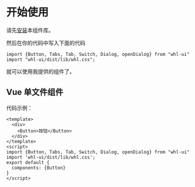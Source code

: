 # 开始使用

请先[安装](#/doc/install)本组件库。

然后在你的代码中写入下面的代码

```
import {Button, Tabs, Tab, Switch, Dialog, openDialog} from "whl-ui"
import "whl-ui/dist/lib/whl.css";
```

就可以使用我提供的组件了。

## Vue 单文件组件

代码示例：

```
<template>
  <div>
    <Button>按钮</Button>
  </div>
</template>
<script>
import {Button, Tabs, Tab, Switch, Dialog, openDialog} from "whl-ui"
import 'whl-ui/dist/lib/whl.css';
export default {
  components: {Button}
}
</script>
```
